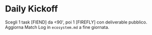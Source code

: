 # Daily Kickoff
Scegli 1 task [FIEND] da <90', poi 1 [FIREFLY] con deliverable pubblico.
Aggiorna Match Log in `ecosystem.md` a fine giornata.
